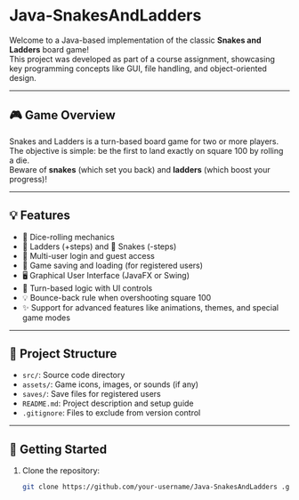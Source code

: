 # Java-SnakesAndLadders

Welcome to a Java-based implementation of the classic **Snakes and Ladders** board game!  
This project was developed as part of a course assignment, showcasing key programming concepts like GUI, file handling, and object-oriented design.

---

## 🎮 Game Overview

Snakes and Ladders is a turn-based board game for two or more players. The objective is simple: be the first to land exactly on square 100 by rolling a die.  
Beware of **snakes** (which set you back) and **ladders** (which boost your progress)!

---

## 💡 Features

- 🎲 Dice-rolling mechanics
- 🚀 Ladders (+steps) and 🐍 Snakes (-steps)
- 👥 Multi-user login and guest access
- 💾 Game saving and loading (for registered users)
- 🖥️ Graphical User Interface (JavaFX or Swing)
- 🔐 Turn-based logic with UI controls
- 💡 Bounce-back rule when overshooting square 100
- ✨ Support for advanced features like animations, themes, and special game modes

---

## 🧱 Project Structure

- `src/`: Source code directory
- `assets/`: Game icons, images, or sounds (if any)
- `saves/`: Save files for registered users
- `README.md`: Project description and setup guide
- `.gitignore`: Files to exclude from version control

---

## 🚀 Getting Started

1. Clone the repository:
   ```bash
   git clone https://github.com/your-username/Java-SnakesAndLadders .git
